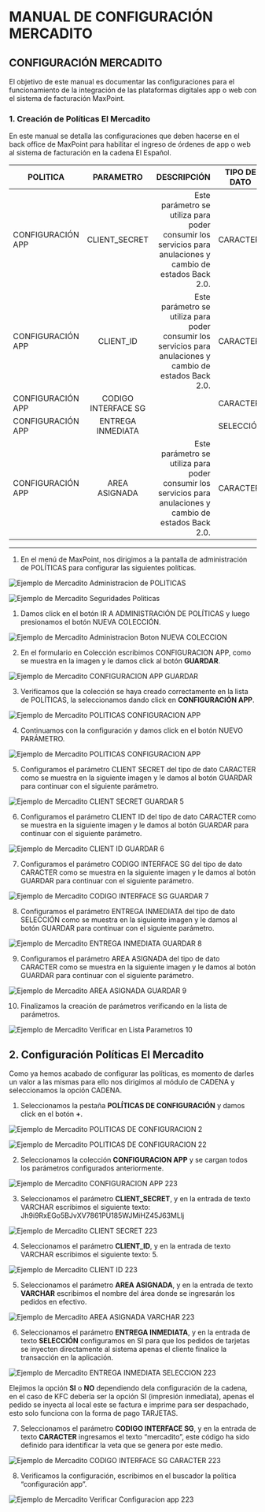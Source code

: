 # MANUAL DE CONFIGURACIÓN MERCADITO
## CONFIGURACIÓN MERCADITO
El objetivo de este manual es documentar las configuraciones para el funcionamiento de la integración de las plataformas digitales app o web con el sistema de facturación MaxPoint.

### 1.	Creación de Políticas El Mercadito
En este manual se detalla las configuraciones que deben hacerse en el back office de MaxPoint para habilitar el ingreso de órdenes de app o web al sistema de facturación en la cadena El Español.

| POLITICA | PARAMETRO | DESCRIPCIÓN | TIPO DE DATO |  VALOR | 
| ---| :--------:| ---------:| -----|---|
| CONFIGURACIÓN APP	| CLIENT_SECRET	| Este parámetro se utiliza para poder consumir los servicios para anulaciones y cambio de estados Back 2.0. | CARACTER	|  Jh9i9RxEGo5BJvXV7861PU185WJMiHZ45J63MLlj |
| CONFIGURACIÓN APP	| CLIENT_ID	| Este parámetro se utiliza para poder consumir los servicios para anulaciones y cambio de estados Back 2.0. | CARACTER	| 5 |
| CONFIGURACIÓN APP	| CODIGO INTERFACE SG	| | CARACTER	| Mercadito |
| CONFIGURACIÓN APP	| ENTREGA INMEDIATA	| |  SELECCIÓN | SI | Jh9i9RxEGo5BJvXV7861PU185WJMiHZ45J63MLlj |
| CONFIGURACIÓN APP	| AREA ASIGNADA	| Este parámetro se utiliza para poder consumir los servicios para anulaciones y cambio de estados Back 2.0. | CARACTER	| Mercadito  |
---

1.	En el menú de MaxPoint, nos dirigimos a la pantalla de administración de POLÍTICAS para configurar las siguientes políticas.

![Ejemplo de Mercadito Administracion de POLITICAS](<Mercadito Administracion de POLITICAS.png>)

![Ejemplo de Mercadito Seguridades Politicas](<Mercadito Seguridades Politicas.png>)

1.	Damos click en el botón IR A ADMINISTRACIÓN DE POLÍTICAS y luego presionamos el botón NUEVA COLECCIÓN.

![Ejemplo de Mercadito Administracion Boton NUEVA COLECCION](<Mercadito Administracion Boton NUEVA COLECCION.png>)

2.	En el formulario en Colección escribimos CONFIGURACION APP, como se muestra en la imagen y le damos click al botón **GUARDAR**.

![Ejemplo de Mercadito CONFIGURACION APP GUARDAR](<Mercadito CONFIGURACION APP GUARDAR.png>)

3.	Verificamos que la colección se haya creado correctamente en la lista de POLÍTICAS, la seleccionamos dando click en **CONFIGURACIÓN APP**.

![Ejemplo de Mercadito POLITICAS CONFIGURACION APP](<Mercadito POLITICAS CONFIGURACION APP.png>)

4.	Continuamos con la configuración y damos click en el botón NUEVO PARÁMETRO.

![Ejemplo de Mercadito POLITICAS CONFIGURACION APP](<Manual NUEVO PARAMETRO.png>)

5.	Configuramos el parámetro CLIENT SECRET del tipo de dato CARACTER como se muestra en la siguiente imagen y le damos al botón GUARDAR para continuar con el siguiente parámetro.

![Ejemplo de Mercadito CLIENT SECRET GUARDAR 5](<Mercadito CLIENT SECRET GUARDAR 5.png>)

6.	Configuramos el parámetro CLIENT ID del tipo de dato CARACTER como se muestra en la siguiente imagen y le damos al botón GUARDAR para continuar con el siguiente parámetro.

![Ejemplo de Mercadito CLIENT ID GUARDAR 6](<Mercadito CLIENT ID GUARDAR 6.png>)

7.	Configuramos el parámetro CODIGO INTERFACE SG del tipo de dato CARACTER como se muestra en la siguiente imagen y le damos al botón GUARDAR para continuar con el siguiente parámetro.

![Ejemplo de Mercadito CODIGO INTERFACE SG GUARDAR 7](<Mercadito CODIGO INTERFACE SG GUARDAR 7.png>)

8.	Configuramos el parámetro ENTREGA INMEDIATA del tipo de dato SELECCIÓN como se muestra en la siguiente imagen y le damos al botón GUARDAR para continuar con el siguiente parámetro.

![Ejemplo de Mercadito ENTREGA INMEDIATA GUARDAR 8](<Mercadito ENTREGA INMEDIATA GUARDAR 8.png>)

9.	Configuramos el parámetro AREA ASIGNADA del tipo de dato CARACTER como se muestra en la siguiente imagen y le damos al botón GUARDAR para continuar con el siguiente parámetro.

![Ejemplo de Mercadito AREA ASIGNADA GUARDAR 9](<Mercadito AREA ASIGNADA GUARDAR 9.png>)

10.	Finalizamos la creación de parámetros verificando en la lista de parámetros.

![Ejemplo de Mercadito Verificar en Lista Parametros 10](<Mercadito Verificar en Lista Parametros 10.png>)

## 2.	Configuración Políticas El Mercadito
Como ya hemos acabado de configurar las políticas, es momento de darles un valor a las mismas para ello nos dirigimos al módulo de CADENA y seleccionamos la opción CADENA.

1.	Seleccionamos la pestaña **POLÍTICAS DE CONFIGURACIÓN** y damos click en el botón **+**.

![Ejemplo de Mercadito POLITICAS DE CONFIGURACION 2](<Mercadito POLITICAS DE CONFIGURACION 2.png>)

![Ejemplo de Mercadito POLITICAS DE CONFIGURACION 22](<Mercadito POLITICAS DE CONFIGURACION 22.png>)

2.	Seleccionamos la colección **CONFIGURACION APP** y se cargan todos los parámetros configurados anteriormente.

![Ejemplo de Mercadito CONFIGURACION APP 223](<Mercadito CONFIGURACION APP 223.png>)

3.	Seleccionamos el parámetro **CLIENT_SECRET**, y en la entrada de texto VARCHAR escribimos el siguiente texto: Jh9i9RxEGo5BJvXV7861PU185WJMiHZ45J63MLlj

![Ejemplo de Mercadito CLIENT SECRET 223](<Mercadito CLIENT SECRET 223.png>)

4.	Seleccionamos el parámetro **CLIENT_ID**, y en la entrada de texto VARCHAR escribimos el siguiente texto: 5.

![Ejemplo de Mercadito CLIENT ID 223](<Mercadito CLIENT ID 223.png>)

5.	Seleccionamos el parámetro **AREA ASIGNADA**, y en la entrada de texto **VARCHAR** escribimos el nombre del área donde se ingresarán los pedidos en efectivo.

![Ejemplo de Mercadito AREA ASIGNADA VARCHAR 223](<Mercadito AREA ASIGNADA VARCHAR 223.png>)

6.	Seleccionamos el parámetro **ENTREGA INMEDIATA**, y en la entrada de texto **SELECCIÓN** configuramos en SI para que los pedidos de tarjetas se inyecten directamente al sistema apenas el cliente finalice la transacción en la aplicación.

![Ejemplo de Mercadito ENTREGA INMEDIATA SELECCION 223](<Mercadito ENTREGA INMEDIATA SELECCION 223.png>)

Elejimos la opción **SI** o **NO** dependiendo dela configuración de la cadena, en el caso de KFC debería ser la opción SI (impresión inmediata), apenas el pedido se inyecta al local este se factura e imprime para ser despachado, esto solo funciona con la forma de pago TARJETAS.

7.	Seleccionamos el parámetro **CODIGO INTERFACE SG**, y en la entrada de texto **CARACTER** ingresamos el texto “mercadito”, este código ha sido definido para identificar la veta que se genera por este medio.

![Ejemplo de Mercadito CODIGO INTERFACE SG CARACTER 223](<Mercadito CODIGO INTERFACE SG CARACTER 223.png>)

8.	Verificamos la configuración, escribimos en el buscador la política “configuración app”.

![Ejemplo de Mercadito Verificar Configuracion app 223](<Mercadito Verificar Configuracion app 223.png>)